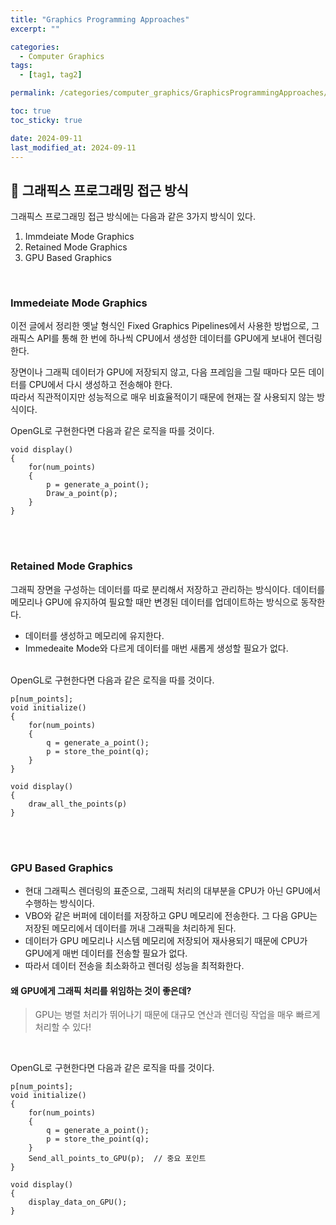 ```yaml
---
title: "Graphics Programming Approaches"
excerpt: ""

categories:
  - Computer Graphics
tags:
  - [tag1, tag2]

permalink: /categories/computer_graphics/GraphicsProgrammingApproaches/

toc: true
toc_sticky: true

date: 2024-09-11
last_modified_at: 2024-09-11
---
```


## 🦥 그래픽스 프로그래밍 접근 방식
그래픽스 프로그래밍 접근 방식에는 다음과 같은 3가지 방식이 있다.
1. Immdeiate Mode Graphics
2. Retained Mode Graphics
3. GPU Based Graphics

<br>

### Immedeiate Mode Graphics
이전 글에서 정리한 옛날 형식인 Fixed Graphics Pipelines에서 사용한 방법으로, 그래픽스 API를 통해 한 번에 하나씩 
CPU에서 생성한 데이터를 GPU에게 보내어 렌더링한다.
<br>

장면이나 그래픽 데이터가 GPU에 저장되지 않고, 다음 프레임을 그릴 때마다 모든 데이터를 CPU에서 다시 생성하고 전송해야 한다.<br>따라서 직관적이지만 성능적으로 매우 비효율적이기 때문에 현재는 잘 사용되지 않는 방식이다.
<br>

OpenGL로 구현한다면 다음과 같은 로직을 따를 것이다.
```
void display()
{
	for(num_points)
	{
		p = generate_a_point();
		Draw_a_point(p);	
	}
}
```
<br><br>

### Retained Mode Graphics
그래픽 장면을 구성하는 데이터를 따로 분리해서 저장하고 관리하는 방식이다. 데이터를 메모리나 GPU에 유지하여 필요할 때만 변경된 데이터를 업데이트하는 방식으로 동작한다.
<br>

- 데이터를 생성하고 메모리에 유지한다.
- Immedeaite Mode와 다르게 데이터를 매번 새롭게 생성할 필요가 없다.

<br>
OpenGL로 구현한다면 다음과 같은 로직을 따를 것이다.

```
p[num_points];
void initialize()
{
	for(num_points)
	{
		q = generate_a_point();
		p = store_the_point(q);
	}
}

void display()
{
	draw_all_the_points(p)
}

```
<br><br>

### GPU Based Graphics
- 현대 그래픽스 렌더링의 표준으로, 그래픽 처리의 대부분을 CPU가 아닌 GPU에서 수행하는 방식이다.<br>
- VBO와 같은 버퍼에 데이터를 저장하고 GPU 메모리에 전송한다. 그 다음 GPU는 저장된 메모리에서 데이터를 꺼내 그래픽을 처리하게 된다.<br>
- 데이터가 GPU 메모리나 시스템 메모리에 저장되어 재사용되기 때문에 CPU가 GPU에게 매번 데이터를 전송할 필요가 없다. 
- 따라서 데이터 전송을 최소화하고 렌더링 성능을 최적화한다.

#### 왜 GPU에게 그래픽 처리를 위임하는 것이 좋은데?
> GPU는 병렬 처리가 뛰어나기 때문에 대규모 연산과 렌더링 작업을 매우 빠르게 처리할 수 있다!

<br>

OpenGL로 구현한다면 다음과 같은 로직을 따를 것이다.

```
p[num_points];
void initialize()
{
	for(num_points)
	{
		q = generate_a_point();
		p = store_the_point(q);
	}
	Send_all_points_to_GPU(p);  // 중요 포인트
}

void display()
{
	display_data_on_GPU();
}
```

<br><br>






